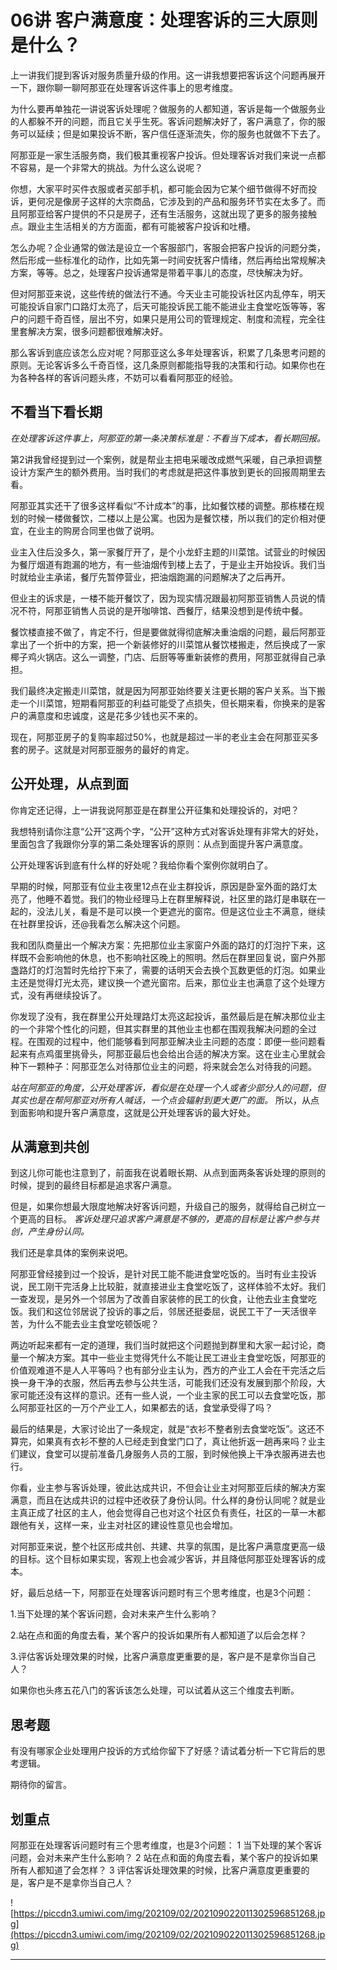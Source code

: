 # 06讲 客户满意度：处理客诉的三大原则是什么？

上一讲我们提到客诉对服务质量升级的作用。这一讲我想要把客诉这个问题再展开一下，跟你聊一聊阿那亚在处理客诉这件事上的思考维度。

为什么要再单独花一讲说客诉处理呢？做服务的人都知道，客诉是每一个做服务业的人都躲不开的问题，而且它关乎生死。客诉问题解决好了，客户满意了，你的服务可以延续；但是如果投诉不断，客户信任逐渐流失，你的服务也就做不下去了。

阿那亚是一家生活服务商，我们极其重视客户投诉。但处理客诉对我们来说一点都不容易，是一个非常大的挑战。为什么这么说呢？

你想，大家平时买件衣服或者买部手机，都可能会因为它某个细节做得不好而投诉，更何况是像房子这样的大宗商品，它涉及到的产品和服务环节实在太多了。而且阿那亚给客户提供的不只是房子，还有生活服务，这就出现了更多的服务接触点。跟业主生活相关的方方面面，都有可能被客户投诉和吐槽。

怎么办呢？企业通常的做法是设立一个客服部门，客服会把客户投诉的问题分类，然后形成一些标准化的动作，比如先第一时间安抚客户情绪，然后再给出常规解决方案，等等。总之，处理客户投诉通常是带着平事儿的态度，尽快解决为好。

但对阿那亚来说，这些传统的做法行不通。今天业主可能投诉社区内乱停车，明天可能投诉自家门口路灯太亮了，后天可能投诉民工能不能进业主食堂吃饭等等，客户的问题千奇百怪，层出不穷，如果只是用公司的管理规定、制度和流程，完全往里套解决方案，很多问题都很难解决好。

那么客诉到底应该怎么应对呢？阿那亚这么多年处理客诉，积累了几条思考问题的原则。无论客诉多么千奇百怪，这几条原则都能指导我的决策和行动。如果你也在为各种各样的客诉问题头疼，不妨可以看看阿那亚的经验。

## 不看当下看长期

 *在处理客诉这件事上，阿那亚的第一条决策标准是：不看当下成本，看长期回报。*

第2讲我曾经提到过一个案例，就是帮业主把电采暖改成燃气采暖，自己承担调整设计方案产生的额外费用。当时我们的考虑就是把这件事放到更长的回报周期里去看。

阿那亚其实还干了很多这样看似“不计成本”的事，比如餐饮楼的调整。那栋楼在规划的时候一楼做餐饮，二楼以上是公寓。也因为是餐饮楼，所以我们的定价相对便宜，在业主的购房合同里也做了说明。

业主入住后没多久，第一家餐厅开了，是个小龙虾主题的川菜馆。试营业的时候因为餐厅烟道有跑漏的地方，有一些油烟传到楼上去了，于是业主开始投诉。我们当时就给业主承诺，餐厅先暂停营业，把油烟跑漏的问题解决了之后再开。

但业主的诉求是，一楼不能开餐饮了，因为现实情况跟最初阿那亚销售人员说的情况不符，阿那亚销售人员说的是开咖啡馆、西餐厅，结果没想到是传统中餐。

餐饮楼直接不做了，肯定不行，但是要做就得彻底解决重油烟的问题，最后阿那亚拿出了一个折中的方案，把一个新装修好的川菜馆从餐饮楼搬走，然后换成了一家椰子鸡火锅店。这么一调整，门店、后厨等等重新装修的费用，阿那亚就得自己承担。

我们最终决定搬走川菜馆，就是因为阿那亚始终要关注更长期的客户关系。当下搬走一个川菜馆，短期看阿那亚的利益可能受了点损失，但长期来看，你换来的是客户的满意度和忠诚度，这是花多少钱也买不来的。

现在，阿那亚房子的复购率超过50%，也就是超过一半的老业主会在阿那亚买多套的房子。这就是对阿那亚服务的最好的肯定。

## 公开处理，从点到面

你肯定还记得，上一讲我说阿那亚是在群里公开征集和处理投诉的，对吧？

我想特别请你注意“公开”这两个字，“公开”这种方式对客诉处理有非常大的好处，里面包含了我跟你分享的第二条处理客诉的原则：从点到面提升客户满意度。

公开处理客诉到底有什么样的好处呢？我给你看个案例你就明白了。

早期的时候，阿那亚有位业主夜里12点在业主群投诉，原因是卧室外面的路灯太亮了，他睡不着觉。我们的物业经理马上在群里解释说，社区里的路灯是串联在一起的，没法儿关，看是不是可以换一个更遮光的窗帘。但是这位业主不满意，继续在社群里投诉，还@我看怎么解决这个问题。

我和团队商量出一个解决方案：先把那位业主家窗户外面的路灯的灯泡拧下来，这样既不会影响他的休息，也不影响社区晚上的照明。然后在群里回复说，窗户外那盏路灯的灯泡暂时先给拧下来了，需要的话明天会去换个瓦数更低的灯泡。如果业主还是觉得灯光太亮，建议换一个遮光窗帘。后来，那位业主也满意了这个处理方式，没有再继续投诉了。

你发现了没有，我在群里公开处理路灯太亮这起投诉，虽然最后是在解决那位业主的一个非常个性化的问题，但其实群里的其他业主也都在围观我解决问题的全过程。在围观的过程中，他们能够看到阿那亚解决业主问题的态度：即便一些问题看起来有点鸡蛋里挑骨头，阿那亚最后也会给出合适的解决方案。这在业主心里就会种下一颗种子：阿那亚怎么对待那位业主的问题，将来就会怎么对待我的问题。

 *站在阿那亚的角度，公开处理客诉，看似是在处理一个人或者少部分人的问题，但其实也是在帮阿那亚对所有人喊话，一个点会辐射到更大更广的面。* 所以，从点到面影响和提升客户满意度，这就是公开处理客诉的最大好处。

## 从满意到共创

到这儿你可能也注意到了，前面我在说着眼长期、从点到面两条客诉处理的原则的时候，提到的最终目标都是追求客户满意。

但是，如果你想最大限度地解决好客诉问题，升级自己的服务，就得给自己树立一个更高的目标。 *客诉处理只追求客户满意是不够的，更高的目标是让客户参与共创，产生身份认同。*

我们还是拿具体的案例来说吧。

阿那亚曾经接到过一个投诉，是针对民工能不能进食堂吃饭的。当时有业主投诉说，民工刚干完活身上比较脏，就直接进业主食堂吃饭了，这样体验不太好。我们一查发现，是另外一个邻居为了改善自家装修的民工的伙食，让他去业主食堂吃饭。我们和这位邻居说了投诉的事之后，邻居还挺委屈，说民工干了一天活很辛苦，为什么不能去业主食堂吃顿饭呢？

两边听起来都有一定的道理，我们当时就把这个问题抛到群里和大家一起讨论，商量一个解决方案。其中一些业主觉得凭什么不能让民工进业主食堂吃饭，阿那亚的价值观难道不是人人平等吗？也有部分业主认为，西方的产业工人会在干完活之后换一身干净的衣服，然后再去参与公共生活，可能我们还没有发展到那个阶段，大家可能还没有这样的意识。还有一些人说，一个业主家的民工可以去食堂吃饭，那么阿那亚社区的一万个产业工人，如果都去的话，食堂承受得了吗？

最后的结果是，大家讨论出了一条规定，就是“衣衫不整者别去食堂吃饭”。这还不算完，如果真有衣衫不整的人已经走到食堂门口了，真让他折返一趟再来吗？业主们建议，食堂可以提前准备几身服务人员的工服，到时候他换上干净衣服再进去也行。

你看，业主参与客诉处理，彼此达成共识，不但会让业主对阿那亚后续的解决方案满意，而且在达成共识的过程中还收获了身份认同。什么样的身份认同呢？就是业主真正成了社区的主人，他会觉得自己也对这个社区负有责任，社区的一草一木都跟他有关，这样一来，业主对社区的建设性意见也会增加。

对阿那亚来说，整个社区形成共创、共建、共享的氛围，是比客户满意度更高一级的目标。这个目标如果实现，客观上也会减少客诉，并且降低阿那亚处理客诉的成本。

好，最后总结一下，阿那亚在处理客诉问题时有三个思考维度，也是3个问题：

1.当下处理的某个客诉问题，会对未来产生什么影响？

2.站在点和面的角度去看，某个客户的投诉如果所有人都知道了以后会怎样？

3.评估客诉处理效果的时候，比客户满意度更重要的是，客户是不是拿你当自己人？

如果你也头疼五花八门的客诉该怎么处理，可以试着从这三个维度去判断。

## 思考题

有没有哪家企业处理用户投诉的方式给你留下了好感？请试着分析一下它背后的思考逻辑。

期待你的留言。

## 划重点

阿那亚在处理客诉问题时有三个思考维度，也是3个问题：
1 当下处理的某个客诉问题，会对未来产生什么影响？
2 站在点和面的角度去看，某个客户的投诉如果所有人都知道了会怎样？
3 评估客诉处理效果的时候，比客户满意度更重要的是，客户是不是拿你当自己人？


![https://piccdn3.umiwi.com/img/202109/02/202109022011302596851268.jpg](https://piccdn3.umiwi.com/img/202109/02/202109022011302596851268.jpg)

---
